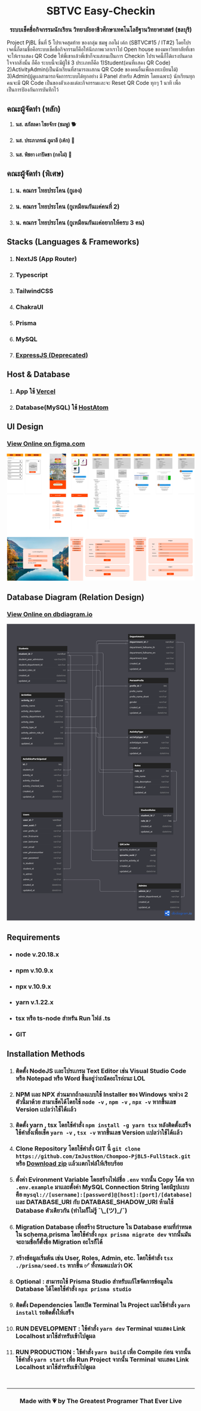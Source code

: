 <center><h1>SBTVC Easy-Checkin</h1></center>
<center><h3>ระบบเช็คชื่อกิจกรรมนักเรียน วิทยาลัยอาชีวศึกษาเทคโนโลยีฐานวิทยาศาสตร์ (ชลบุรี)</h3></center>

<p>Project PjBL ชิ้นที่ 5 โปรเจคสุดท้าย ของกลุ่ม ชมพู กอไผ่ เค้ก (SBTVC#15 / IT#2) โดยโปรเจคนี้ก็ตามชื่อคือระบบเช็คชื่อกิจกรรมก็คือให้นึกภาพเวลาเราไป Open house ของมหาวิทยาลัยที่เขาจะให้เราเเสดง QR Code ให้พี่เขาเเล้วพี่เข้าก็จะแสกนเป็นการ Checkin โปรเจคนี้ก็ได้เเรงบันดาลใจจากสิ่งนั้น ก็คือ ระบบนี้จะมีผู้ใช้ 3 ประเภทก็คือ 1)Student(คนที่เเสดง QR Code) 2)ActivityAdmin(เป็นนักเรียนที่สามารถเเสกน QR Code ของคนอื่นเพื่อลงทะเบียนได้) 3)Admin(ผู้ดูเเลสามารถจัดการระบบได้ทุกอย่าง มี Panel สำหรับ Admin โดยเฉพาะ) นักเรียนทุกคนจะมี QR Code เป็นของตัวเองเเต่ละกิจกรรมเเละจะ Reset QR Code ทุกๆ 1 นาที เพื่อเป็นการป้องกันการบันทึกไว้</p>

<h2>คณะผู้จัดทำ (หลัก)</h2>
<ol>
    <li>
        <h4>นส. สภัสลดา ไชยจักร (ชมพู) 🐕</h4>
    </li>
    <li>
        <h4>นส. ประภาภรณ์ ภูผาลี (เค้ก) 👵</h4>
    </li>
    <li>
        <h4>นส. พิชยา เงาปัดชา (กอไผ่) 🐖</h4>
    </li>
</ol>
<h2>คณะผู้จัดทำ (พิเศษ)</h2>
<ol>
    <li>
        <h3>น. คณกร ไทยประโคน (กูเอง) </h3>
    </li>
    <li>
        <h3>น. คณกร ไทยประโคน (กูเหมือนกันเเค่คนที่ 2)</h3>
    </li>
    <li>
        <h3>น. คณกร ไทยประโคน (กูเหมือนกันเเค่อยากให้ครบ 3 คน)</h3>
    </li>
</ol>

<h2>Stacks (Languages & Frameworks)</h2>
<ol>
    <li>
        <h3>NextJS (App Router)</h3>
    </li>
    <li>
        <h3>Typescript</h3>
    </li>
    <li>
        <h3>TailwindCSS</h3>
    </li>
    <li>
        <h3>ChakraUI</h3>
    </li>
    <li>
        <h3>Prisma</h3>
    </li>
    <li>
        <h3>MySQL</h3>
    </li>
    <li>
        <h3><a href="https://github.com/ImJustNon/Chompoo-PjBL5-Backend" target="_blank">ExpressJS (Deprecated)</a></h3>
    </li>
</ol>

<h2>Host & Database</h2>
<ol>
    <li>
        <h3>App ใช้ <a href="https://vercel.com/" target="_blank">Vercel</a></h3>
    </li>
    <li>
        <h3>Database(MySQL) ใช้ <a href="https://www.hostatom.com/" target="_blank">HostAtom</a></h3>
    </li>
</ol>

<h2>UI Design</h2>
<a href="https://www.figma.com/design/BJOaGnP2W1YNOpCUwPsGIt/Design-Web-Gay%E0%B9%86?node-id=0-1&t=TqFd1l8zOKsTMgSF-1" target="_blank"><h3>View Online on figma.com</h3></a>
<center><img src="./docs/ui_design.png" /></center>

<h2>Database Diagram (Relation Design)</h2>
<a href="https://dbdiagram.io/d/PjBL-5-เกๆ-678d15df6b7fa355c358757b" target="_blank"><h3>View Online on dbdiagram.io</h3></a>
<center><img src="./docs/db_diagram.png" /></center>

<h2>Requirements</h2>
<ul>
    <li>
        <h3>node v.20.18.x</h3>
    </li>
    <li>
        <h3>npm v.10.9.x</h3>
    </li>
    <li>
        <h3>npx v.10.9.x</h3>
    </li>
    <li>
        <h3>yarn v.1.22.x</h3>
    </li>
    <li>
        <h3>tsx หรือ ts-node สำหรัน Run ไฟล์ .ts  </h3>
    </li>
    <li>
        <h3>GIT</h3>
    </li>
</ul>

<h2>Installation Methods</h2>
<ol>
    <li>
        <h3>ติดตั้ง NodeJS เเละโปรเเกรม Text Editor เช่น Visual Studio Code หรือ Notepad หรือ Word ขึ้นอยู่ว่าถนัดอะไรอ่ะนะ LOL</h3>
    </li>
    <li>
        <h3>NPM เเละ NPX ส่วนมากถ้าลงเเบบใช้ Installer ของ Windows จะพ่วง 2 ตัวนี้มาด้วย สามาเช็คได้โดยใช้  <code>node -v</code> , <code>npm -v</code> , <code>npx -v</code> หากขึ้นเลข Version เเปลว่าใช้ได้เเล้ว</h3>
    </li>
    <li>
        <h3>ติดตั้ง yarn , tsx โดยใช้คำสั่ง <code>npm install -g yarn tsx</code> หลังติดตั้งเสร็จใช้คำสั่งเพื่อเช็ค <code>yarn -v</code> , <code>tsx -v</code> หากขึ้นเลข Version เเปลว่าใช้ได้เเล้ว</h3>
    </li>
    <li>
        <h3>Clone Repository โดยใช้คำสั่ง GIT นี้ <code>git clone https://github.com/ImJustNon/Chompoo-PjBL5-FullStack.git</code> หรือ <a href="https://github.com/ImJustNon/Chompoo-PjBL5-FullStack/archive/refs/heads/main.zip">Download zip</a> เเล้วเเตกไฟล์ให้เรียบร้อย</h3>
    </li>
    <li>
        <h3>ตั้งค่า Evironment Variable โดยสร้างไฟล์ชื่อ <code>.env</code> จากนั้น Copy โค้ด จาก <code>.env.example</code> มาเเละตั้งค่า MySQL Connection String โดยมีรูปเเบบคือ <code>mysql://[username]:[password]@[host]:[port]/[database]</code> เเละ <strong> DATABASE_URI กับ DATABASE_SHADOW_URI ห้ามใช้ Database ตัวเดียวกัน</strong> (ทำไมก็ไม่รู้ ¯\_(ツ)_/¯) </h3>
    </li>
    <li>
        <h3>Migration Database เพื่อสร้าง Structure ใน Database ตามที่กำหนดใน schema.prisma โดยใช้คำสั่ง <code>npx prisma migrate dev</code> จากนั้นมันจะถามชื่อก็ตั้งชื่อ Migration อะไรก็ได้</h3>
    </li>
    <li>
        <h3>สร้างข้อมูลเริ่มต้น เช่น User, Roles, Admin, etc. โดยใช้คำสั่ง <code>tsx ./prisma/seed.ts</code> หากขึ้น ✅ ทั้งหมดเเปลว่า OK</h3>
    </li>
    <li>
        <h3>Optional : สามารถใช้ Prisma Studio สำหรับเเก้ไขจัดการข้อมูลใน Database ได้โดยใช้คำสั่ง <code>npx prisma studio</code></h3>
    </li>
    <li>
        <h3>ติดตั้ง Dependencies โดยเปิด Terminal ใน Project เเละใช้คำสั่ง <code>yarn install</code> รอติดตั้งให้เสร็จ</h3>
    </li>
    <li>
        <h3>RUN DEVELOPMENT : ใช้คำสั่ง <code>yarn dev</code> Terminal จะเเสดง Link Localhost มาใช้สำหรับเข้าไปดูผล</h3>
    </li>
    <li>
        <h3>RUN PRODUCTION : ใข้คำสั่ง <code>yarn build</code> เพื่อ Compile ก่อน จากนั้นใช้คำสั่ง <code>yarn start</code> เพื่อ Run Project จากนั้น Terminal จะเเสดง Link Localhost มาใช้สำหรับเข้าไปดูผล</h3>
    </li>
</ol>

<br />
<hr />

<center><h3>Made with 💗 by The Greatest Programer That Ever Live</h3></center>